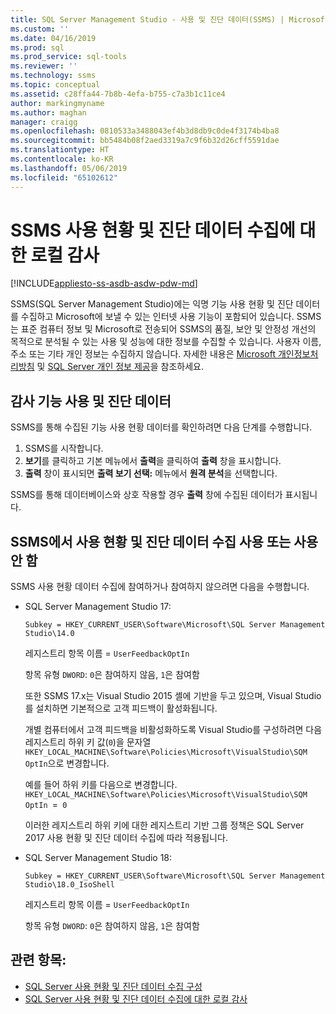 ```yaml
---
title: SQL Server Management Studio - 사용 및 진단 데이터(SSMS) | Microsoft Docs
ms.custom: ''
ms.date: 04/16/2019
ms.prod: sql
ms.prod_service: sql-tools
ms.reviewer: ''
ms.technology: ssms
ms.topic: conceptual
ms.assetid: c28ffa44-7b8b-4efa-b755-c7a3b1c11ce4
author: markingmyname
ms.author: maghan
manager: craigg
ms.openlocfilehash: 0810533a3488043ef4b3d8db9c0de4f3174b4ba8
ms.sourcegitcommit: bb5484b08f2aed3319a7c9f6b32d26cff5591dae
ms.translationtype: HT
ms.contentlocale: ko-KR
ms.lasthandoff: 05/06/2019
ms.locfileid: "65102612"
---
```

# <a name="local-audit-for-ssms-usage-and-diagnostic-data-collection"></a>SSMS 사용 현황 및 진단 데이터 수집에 대한 로컬 감사
[!INCLUDE[appliesto-ss-asdb-asdw-pdw-md](../includes/appliesto-ss-asdb-asdw-pdw-md.md)]

SSMS(SQL Server Management Studio)에는 익명 기능 사용 현황 및 진단 데이터를 수집하고 Microsoft에 보낼 수 있는 인터넷 사용 기능이 포함되어 있습니다. SSMS는 표준 컴퓨터 정보 및 Microsoft로 전송되어 SSMS의 품질, 보안 및 안정성 개선의 목적으로 분석될 수 있는 사용 및 성능에 대한 정보를 수집할 수 있습니다. 사용자 이름, 주소 또는 기타 개인 정보는 수집하지 않습니다. 자세한 내용은 [Microsoft 개인정보처리방침](https://privacy.microsoft.com/privacystatement) 및 [SQL Server 개인 정보 제공](https://go.microsoft.com/fwlink/?LinkID=868444)을 참조하세요.

## <a name="audit-feature-usage-and-diagnostic-data"></a>감사 기능 사용 및 진단 데이터

SSMS를 통해 수집된 기능 사용 현황 데이터를 확인하려면 다음 단계를 수행합니다.

1.  SSMS를 시작합니다.
2.  **보기**를 클릭하고 기본 메뉴에서 **출력**을 클릭하여 **출력** 창을 표시합니다. 
3.  **출력** 창이 표시되면 **출력 보기 선택:** 메뉴에서 **원격 분석**을 선택합니다.

SSMS를 통해 데이터베이스와 상호 작용할 경우 **출력** 창에 수집된 데이터가 표시됩니다.

## <a name="enable-or-disable-usage-and-diagnostic-data-collection-in-ssms"></a>SSMS에서 사용 현황 및 진단 데이터 수집 사용 또는 사용 안 함

SSMS 사용 현황 데이터 수집에 참여하거나 참여하지 않으려면 다음을 수행합니다.

- SQL Server Management Studio 17:

  `Subkey = HKEY_CURRENT_USER\Software\Microsoft\SQL Server Management Studio\14.0`

  레지스트리 항목 이름 = `UserFeedbackOptIn`

  항목 유형 `DWORD`: `0`은 참여하지 않음, `1`은 참여함

  또한 SSMS 17.x는 Visual Studio 2015 셸에 기반을 두고 있으며, Visual Studio를 설치하면 기본적으로 고객 피드백이 활성화됩니다.  

  개별 컴퓨터에서 고객 피드백을 비활성화하도록 Visual Studio를 구성하려면 다음 레지스트리 하위 키 값(`0`)을 문자열 `HKEY_LOCAL_MACHINE\Software\Policies\Microsoft\VisualStudio\SQM OptIn`으로 변경합니다.

  예를 들어 하위 키를 다음으로 변경합니다.  
  `HKEY_LOCAL_MACHINE\Software\Policies\Microsoft\VisualStudio\SQM OptIn `=` 0`

  이러한 레지스트리 하위 키에 대한 레지스트리 기반 그룹 정책은 SQL Server 2017 사용 현황 및 진단 데이터 수집에 따라 적용됩니다.

- SQL Server Management Studio 18:

  `Subkey = HKEY_CURRENT_USER\Software\Microsoft\SQL Server Management Studio\18.0_IsoShell`

  레지스트리 항목 이름 = `UserFeedbackOptIn`

  항목 유형 `DWORD`: `0`은 참여하지 않음, `1`은 참여함

## <a name="see-also"></a>관련 항목:

- [SQL Server 사용 현황 및 진단 데이터 수집 구성](../sql-server/usage-and-diagnostic-data-configuration-for-sql-server.md)
- [SQL Server 사용 현황 및 진단 데이터 수집에 대한 로컬 감사](http://msdn.microsoft.com/library/mt743085.aspx)